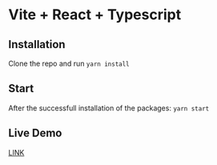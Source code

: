 # Vite + React + Typescript

## Installation

Clone the repo and run `yarn install`

## Start

After the successfull installation of the packages: `yarn start`

## Live Demo

[LINK](https://app-demo-amber.vercel.app/)
